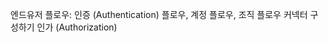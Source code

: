 <Url href="/end-user-flows"> 엔드유저 플로우: 인증 (Authentication) 플로우, 계정 플로우, 조직 플로우 </Url>
<Url href="/connectors"> 커넥터 구성하기 </Url>
<Url href="/authorization"> 인가 (Authorization) </Url>
